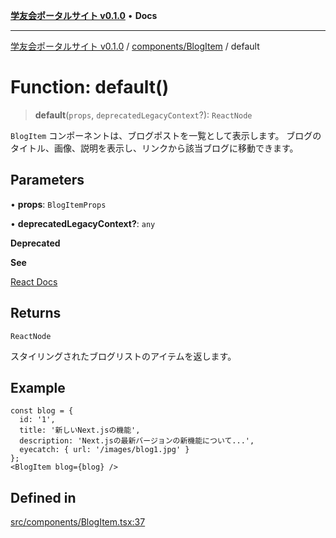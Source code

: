 [**学友会ポータルサイト v0.1.0**](../../../README.md) • **Docs**

***

[学友会ポータルサイト v0.1.0](../../../modules.md) / [components/BlogItem](../README.md) / default

# Function: default()

> **default**(`props`, `deprecatedLegacyContext`?): `ReactNode`

`BlogItem` コンポーネントは、ブログポストを一覧として表示します。
ブログのタイトル、画像、説明を表示し、リンクから該当ブログに移動できます。

## Parameters

• **props**: `BlogItemProps`

• **deprecatedLegacyContext?**: `any`

**Deprecated**

**See**

[React Docs](https://legacy.reactjs.org/docs/legacy-context.html#referencing-context-in-lifecycle-methods)

## Returns

`ReactNode`

スタイリングされたブログリストのアイテムを返します。

## Example

```tsx
const blog = {
  id: '1',
  title: '新しいNext.jsの機能',
  description: 'Next.jsの最新バージョンの新機能について...',
  eyecatch: { url: '/images/blog1.jpg' }
};
<BlogItem blog={blog} />
```

## Defined in

[src/components/BlogItem.tsx:37](https://github.com/iU-Alumni-Association/gakuyukai-new/blob/9032bc93fe144cf1419e63a5b72095e28cfeb84b/src/components/BlogItem.tsx#L37)
